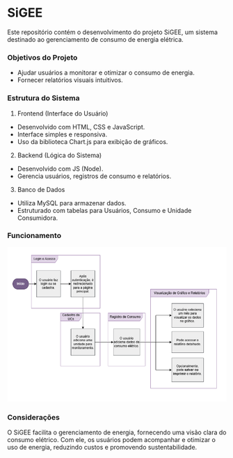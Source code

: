 # SiGEE
Este repositório contém o desenvolvimento do projeto SiGEE, um sistema destinado ao gerenciamento de consumo de energia elétrica.

### Objetivos do Projeto
* Ajudar usuários a monitorar e otimizar o consumo de energia.
* Fornecer relatórios visuais intuitivos.

### Estrutura do Sistema
1. Frontend (Interface do Usuário)
* Desenvolvido com HTML, CSS e JavaScript.
* Interface simples e responsiva.
* Uso da biblioteca Chart.js para exibição de gráficos.

2. Backend (Lógica do Sistema)
* Desenvolvido com JS (Node).
* Gerencia usuários, registros de consumo e relatórios.

3. Banco de Dados
* Utiliza MySQL para armazenar dados.
* Estruturado com tabelas para Usuários, Consumo e Unidade Consumidora.

### Funcionamento
<img src="/docs/Fluxo de Uso do Sistema.png" alt="Fluxo de Uso do Sistema">

### Considerações
O SiGEE facilita o gerenciamento de energia, fornecendo uma visão clara do consumo elétrico. Com ele, os usuários podem acompanhar e otimizar o uso de energia, reduzindo custos e promovendo sustentabilidade.
